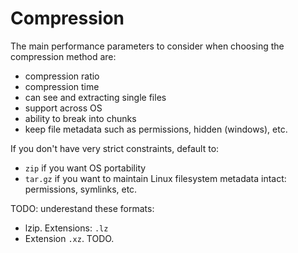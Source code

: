 # Compression

The main performance parameters to consider when choosing the compression method are:

- compression ratio
- compression time
- can see and extracting single files
- support across OS
- ability to break into chunks
- keep file metadata such as permissions, hidden (windows), etc.

If you don't have very strict constraints, default to:

- `zip` if you want OS portability
- `tar.gz` if you want to maintain Linux filesystem metadata intact: permissions, symlinks, etc.

TODO: underestand these formats:

- lzip. Extensions: `.lz`
- Extension `.xz`. TODO.

